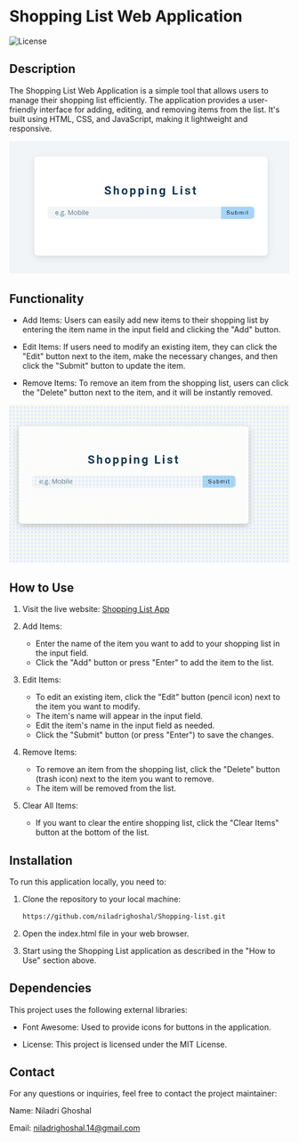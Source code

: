 # Shopping List Web Application

![License](https://img.shields.io/badge/license-MIT-blue.svg)

## Description

The Shopping List Web Application is a simple tool that allows users to manage their shopping list efficiently. The application provides a user-friendly interface for adding, editing, and removing items from the list. It's built using HTML, CSS, and JavaScript, making it lightweight and responsive.

![Front Page](./banner.png)

## Functionality

- Add Items: Users can easily add new items to their shopping list by entering the item name in the input field and clicking the "Add" button.

- Edit Items: If users need to modify an existing item, they can click the "Edit" button next to the item, make the necessary changes, and then click the "Submit" button to update the item.

- Remove Items: To remove an item from the shopping list, users can click the "Delete" button next to the item, and it will be instantly removed.

![Demo GIF](./tutorial.gif)

## How to Use

1. Visit the live website: [Shopping List App](https://ng-shopping-list.netlify.app/)

2. Add Items:
   - Enter the name of the item you want to add to your shopping list in the input field.
   - Click the "Add" button or press "Enter" to add the item to the list.

3. Edit Items:
   - To edit an existing item, click the "Edit" button (pencil icon) next to the item you want to modify.
   - The item's name will appear in the input field.
   - Edit the item's name in the input field as needed.
   - Click the "Submit" button (or press "Enter") to save the changes.

4. Remove Items:
   - To remove an item from the shopping list, click the "Delete" button (trash icon) next to the item you want to remove.
   - The item will be removed from the list.

5. Clear All Items:
   - If you want to clear the entire shopping list, click the "Clear Items" button at the bottom of the list.

## Installation

To run this application locally, you need to:

1. Clone the repository to your local machine:

   ```bash
   https://github.com/niladrighoshal/Shopping-list.git
2. Open the index.html file in your web browser.

3. Start using the Shopping List application as described in the "How to Use" section above.

## Dependencies
This project uses the following external libraries:

- Font Awesome: Used to provide icons for buttons in the application.
  
- License: This project is licensed under the MIT License.

## Contact
For any questions or inquiries, feel free to contact the project maintainer:

Name: Niladri Ghoshal

Email: niladrighoshal.14@gmail.com
